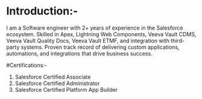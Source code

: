 # Introduction:-
I am a Software engineer with 2+ years of experience in the Salesforce ecosystem. Skilled in Apex, Lightning Web Components, Veeva Vault CDMS, Veeva Vault Quality Docs, Veeva Vault ETMF, and integration with third-party systems. Proven track record of delivering custom applications, automations, and integrations that drive business success.

#Certifications:-
1) Salesforce Certified Associate
2) Salesforce Certified Administrator
3) Salesforce Certified Platform App Builder

